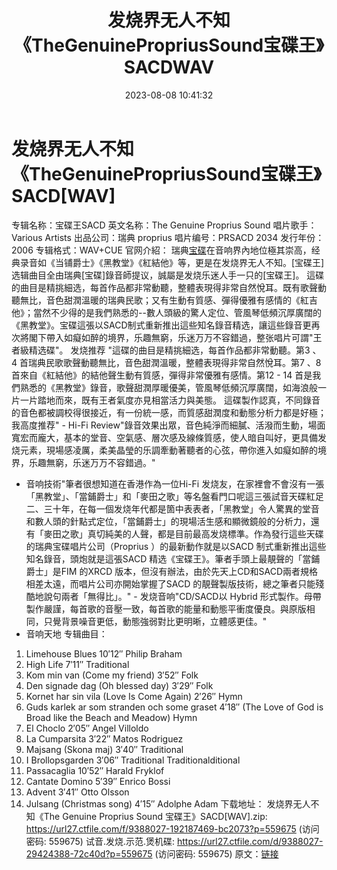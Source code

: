 ﻿---
title: 发烧界无人不知《TheGenuinePropriusSound宝碟王》SACDWAV
date: 2023-08-08 10:41:32
categories: 试音碟、非卖品、发烧碟
tags: 纯音雅乐
---
# 发烧界无人不知《TheGenuinePropriusSound宝碟王》SACD[WAV]

专辑名称：宝碟王SACD
英文名称：The Genuine Proprius Sound
唱片歌手：Various Artists
出品公司：瑞典 proprius
唱片编号：PRSACD 2034
发行年份：2006
专辑格式：WAV+CUE
官网介紹：
瑞典[宝碟](Prorius)在音响界內地位極其崇高，经典录音如《当铺爵士》《黑教堂》《紅結他》等，更是在发烧界无人不知。[宝碟王]选辑曲目全由瑞典[宝碟]錄音師提议，誠屬是发烧乐迷人手一只的[宝碟王]。
這碟的曲目是精挑細选，每首作品都非常動聽，整體表現得非常自然悅耳。既有歌聲動聽無比，音色甜潤溫暖的瑞典民歌；又有生動有質感、彈得優雅有感情的《紅吉他》；當然不少得的是我們熟悉的--數人頭級的驚人定位、管風琴低頻沉厚廣闊的《黑教堂》。宝碟這張以SACD制式重新推出這些知名錄音精选，讓這些錄音更再次將閣下帶入如癡如醉的境界，乐趣無窮，乐迷万万不容錯過，整张唱片可謂"王者級精选碟"。
发烧推荐
"這碟的曲目是精挑細选，每首作品都非常動聽。第3 、4 首瑞典民歌歌聲動聽無比，音色甜潤溫暖，整體表現得非常自然悅耳。第7 、8
首來自《紅結他》的結他聲生動有質感，彈得非常優雅有感情。第12 - 14
首是我們熟悉的《黑教堂》錄音，歌聲甜潤厚暖優美，管風琴低頻沉厚廣闊，如海浪般一片一片踏地而來，既有王者氣度亦見相當活力與美態。
這碟製作認真，不同錄音的音色都被調校得很接近，有一份統一感，而質感甜潤度和動態分析力都是好極；我高度推荐" - Hi-Fi
Review"錄音效果出眾，音色純淨而細膩、活潑而生動，場面寬宏而龐大，基本的堂音、空氣感、層次感及線條質感，使人暗自叫好，更具備发烧元素，現場感凌厲，柔美晶瑩的乐調牽動著聽者的心弦，帶你進入如癡如醉的境界，乐趣無窮，乐迷万万不容錯過。"
- 音响技術"筆者很想知道在香港作為一位Hi-Fi
发烧友，在家裡會不會沒有一張「黑教堂」、「當鋪爵士」和「麥田之歌」等名盤看門口呢這三張試音天碟紅足二、三十年，在每一個发烧年代都是箇中表表者，「黑教堂」令人驚異的堂音和數人頭的針點式定位，「當鋪爵士」的現場活生感和顯微鏡般的分析力，還有「麥田之歌」真切純美的人聲，都是目前最高发烧標準。作為發行這些天碟的瑞典宝碟唱片公司（Proprius
）的最新動作就是以SACD 制式重新推出這些知名錄音，頭炮就是這張SACD 精选《宝碟王》。筆者手頭上最靚聲的「當鋪爵士」是FIM
的XRCD 版本，但沒有辦法，由於先天上CD和SACD兩者規格相差太遠，而唱片公司亦開始掌握了SACD
的靚聲製版技術，總之筆者只能殘酷地說句兩者「無得比」。" - 发烧音响"CD/SACD以 Hybrid
形式製作。母帶製作嚴謹，每首歌的音壓一致，每首歌的能量和動態平衝度優良。與原版相同，只覺背景噪音更低，動態強弱對比更明晰，立體感更佳。"
- 音响天地
专辑曲目：
1. Limehouse Blues 10′12″
Philip Braham
2. High Life 7′11″
Traditional
3. Kom min van (Come my friend) 3′52″
Folk
4. Den signade dag (Oh blessed day) 3′29″
Folk
5. Kornet har sin vila (Love Is Come Again) 2′26″
Hymn
6. Guds karlek ar som stranden och some graset 4′18″
(The Love of God is Broad like the Beach and Meadow)
Hymn
7. El Choclo 2′05″
Angel Villoldo
8. La Cumparsita 3′22″
Matos Rodriguez
9. Majsang (Skona maj) 3′40″
Traditional
10. I Brollopsgarden 3′06″
Traditional
Traditionalditional
11. Passacaglia 10′52″
Harald Fryklof
12. Cantate Domino 5′39″
Enrico Bossi
13. Advent 3′41″
Otto Olsson
14. Julsang (Christmas song) 4′15″
Adolphe Adam
下载地址：
发烧界无人不知《The Genuine Proprius Sound 宝碟王》SACD[WAV].zip: https://url27.ctfile.com/f/9388027-192187469-bc2073?p=559675
(访问密码: 559675)
试音.发烧.示范.煲机碟: https://url27.ctfile.com/d/9388027-29424388-72c40d?p=559675
(访问密码: 559675)
原文：[链接](https://blog.sina.com.cn/s/blog_1647c7e7601031308.html)